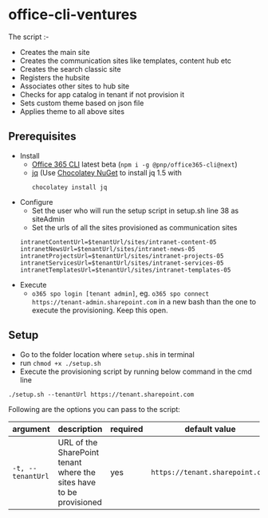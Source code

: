 # office-cli-ventures
The script :-
* Creates the main site
* Creates the communication sites like templates, content hub etc
* Creates the search classic site
* Registers the hubsite
* Associates other sites to hub site
* Checks for app catalog in tenant if not provision it
* Sets custom theme based on json file
* Applies theme to all above sites

## Prerequisites

- Install
  - [Office 365 CLI](https://aka.ms/o365cli) latest beta (`npm i -g @pnp/office365-cli@next`)
  - [jq](https://stedolan.github.io/jq/) (Use [Chocolatey NuGet](https://chocolatey.org/) to install jq 1.5 with
      ```
      chocolatey install jq
      ```
- Configure
  - Set the user who will run the setup script in setup.sh line 38 as siteAdmin
  - Set the urls of all the sites provisioned as communication sites
  ```
  intranetContentUrl=$tenantUrl/sites/intranet-content-05
  intranetNewsUrl=$tenantUrl/sites/intranet-news-05
  intranetProjectsUrl=$tenantUrl/sites/intranet-projects-05
  intranetServicesUrl=$tenantUrl/sites/intranet-services-05
  intranetTemplatesUrl=$tenantUrl/sites/intranet-templates-05
  ```
- Execute
  - `o365 spo login [tenant admin]`, eg. `o365 spo connect https://tenant-admin.sharepoint.com` in a new bash than the one to execute the provisioning. Keep this open.


## Setup
- Go to the folder location where `setup.sh`is in terminal
-  run `chmod +x ./setup.sh`
- Execute the provisioning script by running below command in the cmd line
```
./setup.sh --tenantUrl https://tenant.sharepoint.com
```

Following are the options you can pass to the script:

argument|description|required|default value|example value
--------|-----------|--------|-------------|-------------
`-t, --tenantUrl`|URL of the SharePoint tenant where the sites have to be provisioned|yes|`https://tenant.sharepoint.com`|`https://tenant.sharepoint.com`

